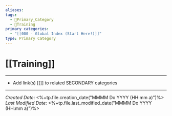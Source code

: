 ```yaml
---
aliases: 
tags:
  - 🥇Primary_Category
  - 🎒Training
primary categories:
  - "[[000 - Global Index (Start Here!)]]"
type: Primary Category
---
```

# [[Training]]

***

* Add link(s) [[]] to related SECONDARY categories

***

*Created Date*: <%+tp.file.creation_date("MMMM Do YYYY (HH:mm a)")%>  
*Last Modified Date*: <%+tp.file.last_modified_date("MMMM Do YYYY (HH:mm a)")%>
